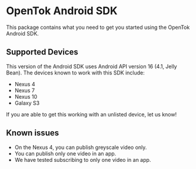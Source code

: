 OpenTok Android SDK
===================

This package contains what you need to get you started using the OpenTok Android SDK.


Supported Devices
-----------------

This version of the Android SDK uses Android API version 16 (4.1, Jelly Bean). The devices known to work with this SDK include:

* Nexus 4
* Nexus 7
* Nexus 10
* Galaxy S3

If you are able to get this working with an unlisted device, let us know!

Known issues
------------

* On the Nexus 4, you can publish greyscale video only.
* You can publish only one video in an app.
* We have tested subscribing to only one video in an app.
